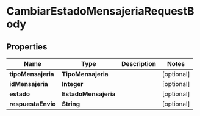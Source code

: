 

# CambiarEstadoMensajeriaRequestBody


## Properties

Name | Type | Description | Notes
------------ | ------------- | ------------- | -------------
**tipoMensajeria** | **TipoMensajeria** |  |  [optional]
**idMensajeria** | **Integer** |  |  [optional]
**estado** | **EstadoMensajeria** |  |  [optional]
**respuestaEnvio** | **String** |  |  [optional]



